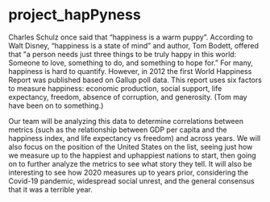 # project_hapPyness

Charles Schulz once said that “happiness is a warm puppy”. According to Walt Disney, “happiness is a state of mind” and author, Tom Bodett, offered that "a person needs just three things to be truly happy in this world: Someone to love, something to do, and something to hope for.” For many, happiness is hard to quantify. However, in 2012 the first World Happiness Report was published based on Gallup poll data. This report uses six factors to measure happiness: economic production, social support, life expectancy, freedom, absence of corruption, and generosity. (Tom may have been on to something.)

Our team will be analyzing this data to determine correlations between metrics (such as the relationship between GDP per capita and the happiness index, and life expectancy vs freedom) and across years. We will also focus on the position of the United States on the list, seeing just how we measure up to the happiest and uphappiest nations to start, then going on to further analyze the metrics to see what story they tell. It will also be interesting to see how 2020 measures up to years prior, considering the Covid-19 pandemic, widespread social unrest, and the general consensus that it was a terrible year.
